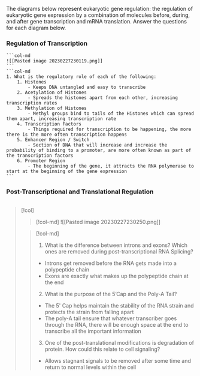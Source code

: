 The diagrams below represent eukaryotic gene regulation:  the regulation of eukaryotic gene expression by a combination of molecules before, during, and after gene transcription and mRNA translation.  Answer the questions for each diagram below.

### Regulation of Transcription
````col
```col-md
![[Pasted image 20230227230119.png]]
```
```col-md
1. What is the regulatory role of each of the following:
	1. Histones
		- Keeps DNA untangled and easy to transcribe
	2. Acetylation of Histones
		- Spreads the histones apart from each other, increasing transcription rates
	3. Methylation of Histones
		- Methyl groups bind to tails of the Histones which can spread them apart, increasing transcription rate
	4. Transcription Factors
		- Things required for transcription to be happening, the more there is the more often transcription happens
	5. Enhancer Region / Switch
		- Section of DNA that will increase and increase the probability of binding to a promoter, are more often known as part of the transcription factors
	6. Promoter Region
		- The beginning of the gene, it attracts the RNA polymerase to start at the beginning of the gene expression
```
````

### Post-Transcriptional and Translational Regulation

````col

````
> [!col]
>> [!col-md]
>> ![[Pasted image 20230227230250.png]]
>
>> [!col-md]
>> 1. What is the difference between introns and exons? Which ones are removed during post-transcriptional RNA Splicing?
>> 	- Introns get removed before the RNA gets made into a polypeptide chain
>> 	- Exons are exactly what makes up the polypeptide chain at the end
>> 2. What is the purpose of the 5’Cap and the Poly-A Tail?
>> 	- The 5' Cap helps maintain the stability of the RNA strain and protects the strain from falling apart
>> 	- The poly-A tail ensure that whatever transcriber goes through the RNA, there will be enough space at the end to transcribe all the important information
>> 3. One of the post-translational modifications is degradation of protein.  How could this relate to cell signaling? 
>> 	-  Allows stagnant signals to be removed after some time and return to normal levels within the cell

